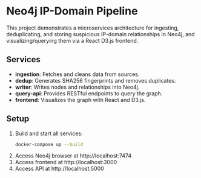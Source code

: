# Neo4j IP-Domain Pipeline

This project demonstrates a microservices architecture for ingesting, deduplicating, and storing suspicious IP-domain relationships in Neo4j, and visualizing/querying them via a React D3.js frontend.

## Services

- **ingestion**: Fetches and cleans data from sources.
- **dedup**: Generates SHA256 fingerprints and removes duplicates.
- **writer**: Writes nodes and relationships into Neo4j.
- **query-api**: Provides RESTful endpoints to query the graph.
- **frontend**: Visualizes the graph with React and D3.js.

## Setup

1. Build and start all services:
   ```bash
   docker-compose up --build
   ```
2. Access Neo4j browser at http://localhost:7474
3. Access frontend at http://localhost:3000
4. Access API at http://localhost:5000

